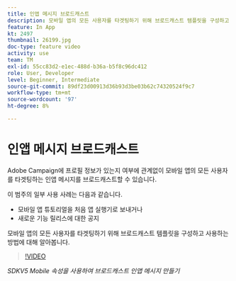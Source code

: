 ```yaml
---
title: 인앱 메시지 브로드캐스트
description: 모바일 앱의 모든 사용자를 타겟팅하기 위해 브로드캐스트 템플릿을 구성하고 사용하는 방법에 대해 알아봅니다.
feature: In App
kt: 2497
thumbnail: 26199.jpg
doc-type: feature video
activity: use
team: TM
exl-id: 55cc83d2-e1ec-488d-b36a-b5f8c96dc412
role: User, Developer
level: Beginner, Intermediate
source-git-commit: 89df23d00913d36b93d3be03b62c74320524f9c7
workflow-type: tm+mt
source-wordcount: '97'
ht-degree: 8%

---
```


# 인앱 메시지 브로드캐스트

Adobe Campaign에 프로필 정보가 있는지 여부에 관계없이 모바일 앱의 모든 사용자를 타겟팅하는 인앱 메시지를 브로드캐스트할 수 있습니다.

이 범주의 일부 사용 사례는 다음과 같습니다.

* 모바일 앱 튜토리얼을 처음 앱 실행기로 보내거나
* 새로운 기능 릴리스에 대한 공지

모바일 앱의 모든 사용자를 타겟팅하기 위해 브로드캐스트 템플릿을 구성하고 사용하는 방법에 대해 알아봅니다.

>[!VIDEO](https://video.tv.adobe.com/v/26199?quality=12&learn=on)

*SDKV5 Mobile 속성을 사용하여 브로드캐스트 인앱 메시지 만들기*

